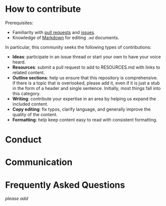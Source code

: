 # How to contribute

Prerequisites:

- Familiarity with [pull requests](https://help.bitbucket.org/articles/using-pull-requests) and [issues](https://guides.bitbucket.org/features/issues/).
- Knowledge of [Markdown](https://help.bitbucket.org/articles/markdown-basics/) for editing `.md` documents.

In particular, this community seeks the following types of contributions:

- **Ideas**: participate in an issue thread or start your own to have your voice
heard.
- **Resources**: submit a pull request to add to RESOURCES.md with links to related content.
- **Outline sections**: help us ensure that this repository is comprehensive. if
there is a topic that is overlooked, please add it, even if it is just a stub
in the form of a header and single sentence. Initially, most things fall into
this category.
- **Writing**: contribute your expertise in an area by helping us expand the included
content.
- **Copy editing**: fix typos, clarify language, and generally improve the quality
of the content.
- **Formatting**: help keep content easy to read with consistent formatting.

# Conduct

# Communication

# Frequently Asked Questions

*please add*
